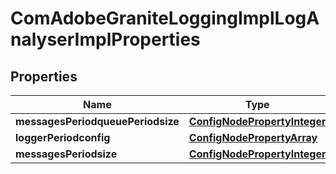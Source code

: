 
# ComAdobeGraniteLoggingImplLogAnalyserImplProperties

## Properties
Name | Type | Description | Notes
------------ | ------------- | ------------- | -------------
**messagesPeriodqueuePeriodsize** | [**ConfigNodePropertyInteger**](ConfigNodePropertyInteger.md) |  |  [optional]
**loggerPeriodconfig** | [**ConfigNodePropertyArray**](ConfigNodePropertyArray.md) |  |  [optional]
**messagesPeriodsize** | [**ConfigNodePropertyInteger**](ConfigNodePropertyInteger.md) |  |  [optional]




